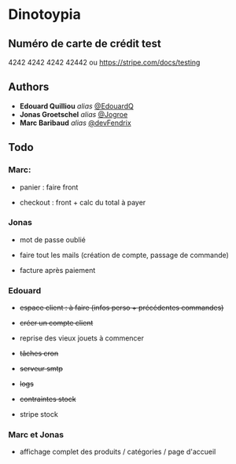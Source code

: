 # Dinotoypia

## Numéro de carte de crédit test

4242 4242 4242 42442 ou https://stripe.com/docs/testing
    
## Authors

* **Edouard Quilliou** _alias_ [@EdouardQ](https://github.com/EdouardQ)
* **Jonas Groetschel** _alias_ [@Jogroe](https://github.com/Jogroe)
* **Marc Baribaud** _alias_ [@devFendrix](https://github.com/devFendrix)

## Todo

### Marc: 
 - panier : faire front

 - checkout : front + calc du total à payer

### Jonas

- mot de passe oublié

- faire tout les mails (création de compte, passage de commande)

- facture après paiement

### Edouard

 - ~~espace client : à faire (infos perso + précédentes commandes)~~

 - ~~créer un compte client~~

 - reprise des vieux jouets à commencer

 - ~~tâches cron~~
    
 - ~~serveur smtp~~

 - ~~logs~~

 - ~~contraintes stock~~

 - stripe stock

### Marc et Jonas

 - affichage complet des produits / catégories / page d'accueil

